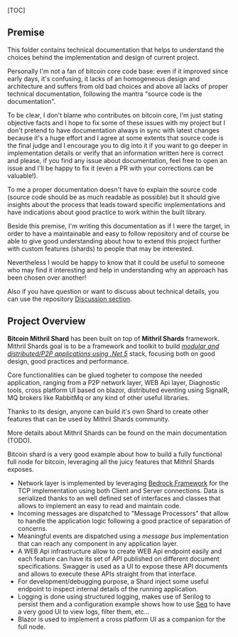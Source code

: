 [TOC]
## Premise

This folder contains technical documentation that helps to understand the choices behind the implementation and design of current project.

Personally I'm not a fan of bitcoin core code base: even if it improved since early days, it's confusing, it lacks of an homogeneous design and architecture and suffers from old bad choices and above all lacks of proper technical documentation, following the mantra "source code is the documentation".

To be clear, I don't blame who contributes on bitcoin core, I'm just stating objective facts and I hope to fix some of these issues with my project but I don't pretend to have documentation always in sync with latest changes because it's a huge effort and I agree at some extents that source code is the final judge and I encourage you to dig into it if you want to go deeper in implementation details or verify that an information written here is correct and please, if you find any issue about documentation, feel free to open an issue and I'll be happy to fix it (even a PR with your corrections can be valuable!).

To me a proper documentation doesn't have to explain the source code (source code should be as much readable as possible) but it should give insights about the process that leads toward specific implementations and have indications about good practice to work within the built library.


Beside this premise, I'm writing this documentation as if I were the target, in order to have a maintainable and easy to follow repository and of course be able to give good understanding about how to extend this project further with custom features (shards) to people that may be interested.

Nevertheless I would be happy to know that it could be useful to someone who may find it interesting and help in understanding why an approach has been chosen over another!

Also if you have question or want to discuss about technical details, you can use the repository [Discussion section](https://github.com/MithrilMan/MithrilShards/discussions).




## Project Overview

**Bitcoin Mithril Shard** has been built on top of **Mithril Shards** framework.
Mithril Shards goal is to be a framework and toolkit to build *<u>modular and distributed/P2P applications using .Net 5</u>* stack, focusing both on good design, good practices and performance.

Core functionalities can be glued togheter to compose the needed application, ranging from a P2P network layer, WEB Api layer, Diagnostic tools, cross platform UI based on blazor, distributed eventing using SignalR, MQ brokers like RabbitMq or any kind of other useful libraries.

Thanks to its design, anyone can build it's own Shard to create other features that can be used by Mithril Shards community.

More details about Mithril Shards can be found on the main documentation (TODO).

Bitcoin shard is a very good example about how to build a fully functional full node for bitcoin, leveraging all the juicy features that Mithril Shards exposes.

- Network layer is implemented by leveraging [Bedrock Framework](https://github.com/davidfowl/BedrockFramework) for the TCP implementation using both Client and Server connections.
  Data is serialized thanks to an well defined set of interfaces and classes that allows to implement an easy to read and maintain code.
- Incoming messages are dispatched to "Message Processors" that allow to handle the application logic following a good practice of separation of concerns.
- Meaningful events are dispatched using a *message bus* implementation that can reach any component in any application layer.
- A WEB Api infrastructure allow to create WEB Api endpoint easily and each feature can have its set of API published on different document specifications.
  Swagger is used as a UI to expose these API documents and allows to execute these APIs straight from that interface.
- For development/debugging purpose, a Shard inject some useful endpoint to inspect internal details of the running application.
- Logging is done using structured logging, makes use of Serilog to persist them and a configuration example shows how to use [Seq](https://datalust.co/seq) to have a very good UI to view logs, filter them, etc...
- Blazor is used to implement a cross platform UI as a companion for the full node.

